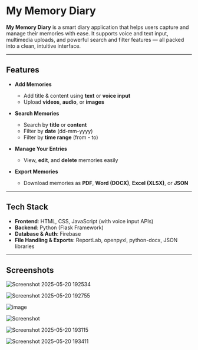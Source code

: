 #  My Memory Diary

**My Memory Diary** is a smart diary application that helps users capture and manage their memories with ease. It supports voice and text input, multimedia uploads, and powerful search and filter features — all packed into a clean, intuitive interface.

---

## Features

- **Add Memories**
  - Add title & content using **text** or **voice input**
  - Upload **videos**, **audio**, or **images**
  
- **Search Memories**
  - Search by **title** or **content**
  - Filter by **date** (dd-mm-yyyy)
  - Filter by **time range** (from - to)

- **Manage Your Entries**
  - View, **edit**, and **delete** memories easily

- **Export Memories**
  - Download memories as **PDF**, **Word (DOCX)**, **Excel (XLSX)**, or **JSON**

---

## Tech Stack

-  **Frontend**: HTML, CSS, JavaScript (with voice input APIs)
-  **Backend**: Python (Flask Framework)
-  **Database & Auth**: Firebase
-  **File Handling & Exports**: ReportLab, openpyxl, python-docx, JSON libraries

---

##  Screenshots
![Screenshot 2025-05-20 192534](https://github.com/user-attachments/assets/0e140b69-6df0-46e3-9e12-a8553c025d43)


![Screenshot 2025-05-20 192755](https://github.com/user-attachments/assets/e8b7c3c9-b424-407f-b6b2-6d249395c1ab)



![image](https://github.com/user-attachments/assets/e209a8ae-78b5-4020-b445-b3d6768dd0b9)


![Screenshot](https://github.com/user-attachments/assets/3bb14d14-b6f2-4265-ace4-9bb65b2d86d9)


![Screenshot 2025-05-20 193115](https://github.com/user-attachments/assets/1f5c6f55-d927-4760-bcd6-774d9b1c170a)




![Screenshot 2025-05-20 193411](https://github.com/user-attachments/assets/2cd4319a-a9ea-44be-b5b6-29660767fe27)
